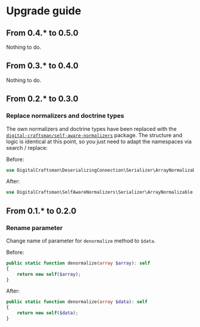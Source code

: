 # Upgrade guide

## From 0.4.* to 0.5.0

Nothing to do.

## From 0.3.* to 0.4.0

Nothing to do.

## From 0.2.* to 0.3.0

### Replace normalizers and doctrine types

The own normalizers and doctrine types have been replaced with the [`digital-craftsman/self-aware-normalizers`](https://github.com/digital-craftsman-de/self-aware-normalizers) package. The structure and logic is identical at this point, so you just need to adapt the namespaces via search / replace:

Before:

```php
use DigitalCraftsman\DeserializingConnection\Serializer\ArrayNormalizable;
```

After:

```php
use DigitalCraftsman\SelfAwareNormalizers\Serializer\ArrayNormalizable;
```

## From 0.1.* to 0.2.0

### Rename parameter

Change name of parameter for `denormalize` method to `$data`.

Before:

```php
public static function denormalize(array $array): self
{
    return new self($array);
}
```

After:

```php
public static function denormalize(array $data): self
{
    return new self($data);
}
```
